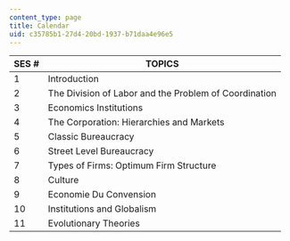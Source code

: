 ```yaml
---
content_type: page
title: Calendar
uid: c35785b1-27d4-20bd-1937-b71daa4e96e5
---
```


| SES # | TOPICS |
| --- | --- |
| 1 | Introduction |
| 2 | The Division of Labor and the Problem of Coordination |
| 3 | Economics Institutions |
| 4 | The Corporation: Hierarchies and Markets |
| 5 | Classic Bureaucracy |
| 6 | Street Level Bureaucracy |
| 7 | Types of Firms: Optimum Firm Structure |
| 8 | Culture |
| 9 | Economie Du Convension |
| 10 | Institutions and Globalism |
| 11 | Evolutionary Theories